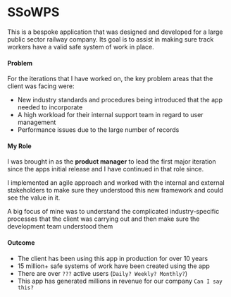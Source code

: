 # SSoWPS

This is a bespoke application that was designed and developed for a large public sector railway company. Its goal is to assist in making sure track workers have a valid safe system of work in place.

#### Problem

For the iterations that I have worked on, the key problem areas that the client was facing were:

- New industry standards and procedures being introduced that the app needed to incorporate
- A high workload for their internal support team in regard to user management
- Performance issues due to the large number of records

#### My Role

I was brought in as the **product manager** to lead the first major iteration since the apps initial release and I have continued in that role since.

I implemented an agile approach and worked with the internal and external stakeholders to make sure they understood this new framework and could see the value in it.

A big focus of mine was to understand the complicated industry-specific processes that the client was carrying out and then make sure the development team understood them

#### Outcome

- The client has been using this app in production for over 10 years
- 15 million+ safe systems of work have been created using the app
- There are over `???` active users (`Daily? Weekly? Monthly?`)
- This app has generated millions in revenue for our company `Can I say this?`
